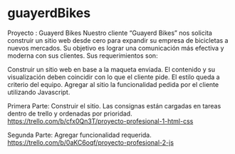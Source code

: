 # guayerdBikes
Proyecto : Guayerd Bikes
Nuestro cliente “Guayerd Bikes” nos solicita construir un sitio web desde cero para expandir su empresa de bicicletas a nuevos mercados. Su objetivo es lograr una comunicación más efectiva y moderna con sus clientes. Sus requerimientos son:

Construir un sitio web en base a la maqueta enviada. El contenido y su visualización deben coincidir con lo que el cliente pide. El estilo queda a criterio del equipo.
Agregar al sitio la funcionalidad pedida por el cliente utilizando Javascript.

Primera Parte: Construir el sitio. Las consignas están cargadas en tareas dentro de trello y ordenadas por prioridad.
https://trello.com/b/cfx0Qn3T/proyecto-profesional-1-html-css

Segunda Parte: Agregar funcionalidad requerida.
https://trello.com/b/0aKC6oqf/proyecto-profesional-2-js

